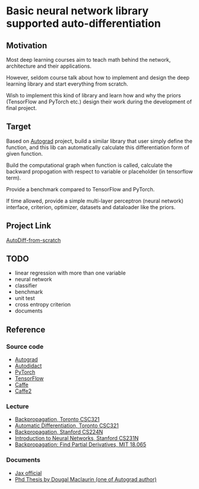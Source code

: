 # Basic neural network library supported auto-differentiation

## Motivation

Most deep learning courses aim to teach math behind the network, architecture and their applications.

However, seldom course talk about how to implement and design the deep learning library and start everything from scratch.

Wish to implement this kind of library and learn how and why the priors (TensorFlow and PyTorch etc.) design their work during the development of final project.

## Target

Based on [Autograd](https://github.com/HIPS/autograd) project, build a similar library that user simply define the function, and this lib can automatically calculate this differentiation form of given function.

Build the computational graph when function is called, calculate the backward propogation with respect to variable or placeholder (in tensorflow term).

Provide a benchmark compared to TensorFlow and PyTorch.

If time allowed, provide a simple multi-layer perceptron (neural network) interface, criterion, optimizer, datasets and dataloader like the priors.

## Project Link

[AutoDiff-from-scratch](https://github.com/titaneric/AutoDiff-from-scratch)

## TODO

- linear regression with more than one variable
- neural network
- classifier
- benchmark
- unit test
- cross entropy criterion
- documents

## Reference

### Source code

- [Autograd](https://github.com/HIPS/autograd)
- [Autodidact](https://github.com/mattjj/autodidact)
- [PyTorch](https://github.com/pytorch/pytorch)
- [TensorFlow](https://github.com/tensorflow/tensorflow)
- [Caffe](https://github.com/BVLC/caffe)
- [Caffe2](https://github.com/pytorch/pytorch/tree/master/caffe2)

### Lecture

- [Backpropagation, Toronto CSC321](http://www.cs.toronto.edu/~rgrosse/courses/csc321_2018/slides/lec06.pdf)
- [Automatic Differentiation, Toronto CSC321](http://www.cs.toronto.edu/~rgrosse/courses/csc321_2018/slides/lec10.pdf)
- [Backpropagation, Stanford CS224N](https://www.youtube.com/watch?v=yLYHDSv-288&list=PLoROMvodv4rOhcuXMZkNm7j3fVwBBY42z&index=5&t=2177s)
- [Introduction to Neural Networks, Stanford CS231N](https://www.youtube.com/watch?v=d14TUNcbn1k&list=PL3FW7Lu3i5JvHM8ljYj-zLfQRF3EO8sYv&index=4)
- [Backpropagation: Find Partial Derivatives, MIT 18.065](https://www.youtube.com/watch?v=lZrIPRnoGQQ&list=PLUl4u3cNGP63oMNUHXqIUcrkS2PivhN3k&index=30&t=0s)

### Documents

- [Jax official](https://jax.readthedocs.io/en/latest/index.html)
- [Phd Thesis by Dougal Maclaurin (one of Autograd author)](https://dougalmaclaurin.com/phd-thesis.pdf)
